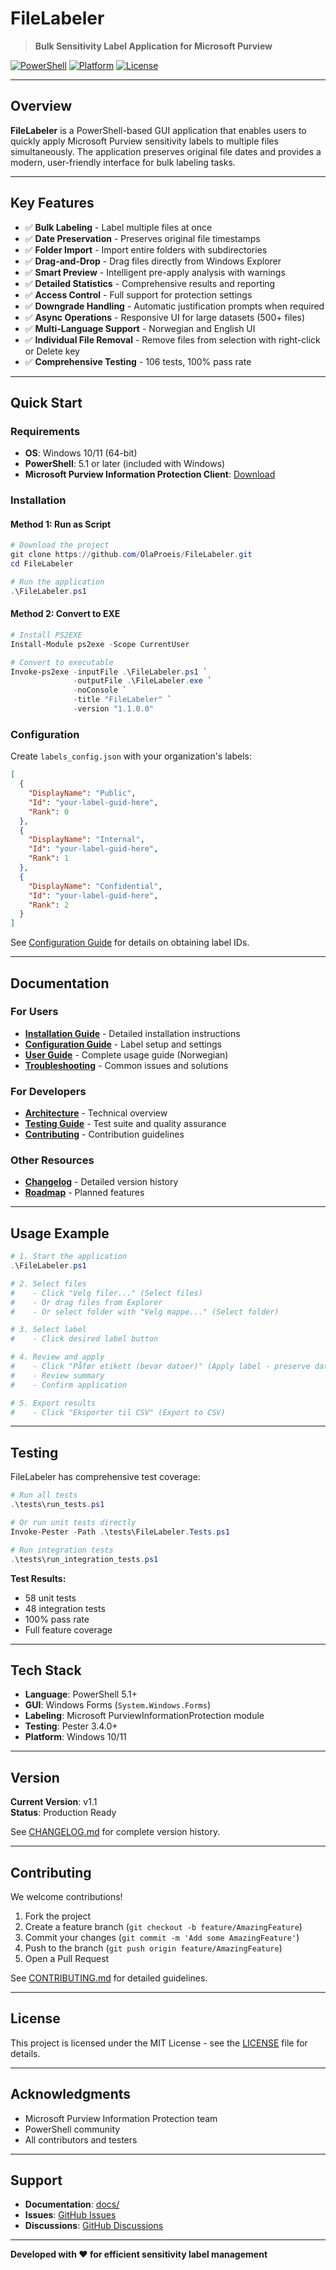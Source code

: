 # FileLabeler

> **Bulk Sensitivity Label Application for Microsoft Purview**

[![PowerShell](https://img.shields.io/badge/PowerShell-5.1+-blue.svg)](https://github.com/PowerShell/PowerShell)
[![Platform](https://img.shields.io/badge/Platform-Windows%2010%2F11-lightgrey.svg)](https://www.microsoft.com/windows)
[![License](https://img.shields.io/badge/License-MIT-green.svg)](LICENSE)

---

## Overview

**FileLabeler** is a PowerShell-based GUI application that enables users to quickly apply Microsoft Purview sensitivity labels to multiple files simultaneously. The application preserves original file dates and provides a modern, user-friendly interface for bulk labeling tasks.

---

## Key Features

- ✅ **Bulk Labeling** - Label multiple files at once
- ✅ **Date Preservation** - Preserves original file timestamps
- ✅ **Folder Import** - Import entire folders with subdirectories
- ✅ **Drag-and-Drop** - Drag files directly from Windows Explorer
- ✅ **Smart Preview** - Intelligent pre-apply analysis with warnings
- ✅ **Detailed Statistics** - Comprehensive results and reporting
- ✅ **Access Control** - Full support for protection settings
- ✅ **Downgrade Handling** - Automatic justification prompts when required
- ✅ **Async Operations** - Responsive UI for large datasets (500+ files)
- ✅ **Multi-Language Support** - Norwegian and English UI
- ✅ **Individual File Removal** - Remove files from selection with right-click or Delete key
- ✅ **Comprehensive Testing** - 106 tests, 100% pass rate

---

## Quick Start

### Requirements

- **OS**: Windows 10/11 (64-bit)
- **PowerShell**: 5.1 or later (included with Windows)
- **Microsoft Purview Information Protection Client**: [Download](https://www.microsoft.com/en-us/download/details.aspx?id=53018)

### Installation

#### Method 1: Run as Script
```powershell
# Download the project
git clone https://github.com/OlaProeis/FileLabeler.git
cd FileLabeler

# Run the application
.\FileLabeler.ps1
```

#### Method 2: Convert to EXE
```powershell
# Install PS2EXE
Install-Module ps2exe -Scope CurrentUser

# Convert to executable
Invoke-ps2exe -inputFile .\FileLabeler.ps1 `
              -outputFile .\FileLabeler.exe `
              -noConsole `
              -title "FileLabeler" `
              -version "1.1.0.0"
```

### Configuration

Create `labels_config.json` with your organization's labels:

```json
[
  {
    "DisplayName": "Public",
    "Id": "your-label-guid-here",
    "Rank": 0
  },
  {
    "DisplayName": "Internal",
    "Id": "your-label-guid-here",
    "Rank": 1
  },
  {
    "DisplayName": "Confidential",
    "Id": "your-label-guid-here",
    "Rank": 2
  }
]
```

See [Configuration Guide](docs/CONFIGURATION.md) for details on obtaining label IDs.

---

## Documentation

### For Users
- **[Installation Guide](docs/INSTALLATION.md)** - Detailed installation instructions
- **[Configuration Guide](docs/CONFIGURATION.md)** - Label setup and settings
- **[User Guide](docs/USER_GUIDE.md)** - Complete usage guide (Norwegian)
- **[Troubleshooting](docs/TROUBLESHOOTING.md)** - Common issues and solutions

### For Developers
- **[Architecture](docs/development/ARCHITECTURE.md)** - Technical overview
- **[Testing Guide](docs/development/TESTING.md)** - Test suite and quality assurance
- **[Contributing](docs/development/CONTRIBUTING.md)** - Contribution guidelines

### Other Resources
- **[Changelog](docs/CHANGELOG.md)** - Detailed version history
- **[Roadmap](docs/ROADMAP.md)** - Planned features

---

## Usage Example

```powershell
# 1. Start the application
.\FileLabeler.ps1

# 2. Select files
#    - Click "Velg filer..." (Select files)
#    - Or drag files from Explorer
#    - Or select folder with "Velg mappe..." (Select folder)

# 3. Select label
#    - Click desired label button

# 4. Review and apply
#    - Click "Påfør etikett (bevar datoer)" (Apply label - preserve dates)
#    - Review summary
#    - Confirm application

# 5. Export results
#    - Click "Eksporter til CSV" (Export to CSV)
```

---

## Testing

FileLabeler has comprehensive test coverage:

```powershell
# Run all tests
.\tests\run_tests.ps1

# Or run unit tests directly
Invoke-Pester -Path .\tests\FileLabeler.Tests.ps1

# Run integration tests
.\tests\run_integration_tests.ps1
```

**Test Results:**
- 58 unit tests
- 48 integration tests
- 100% pass rate
- Full feature coverage

---

## Tech Stack

- **Language**: PowerShell 5.1+
- **GUI**: Windows Forms (`System.Windows.Forms`)
- **Labeling**: Microsoft PurviewInformationProtection module
- **Testing**: Pester 3.4.0+
- **Platform**: Windows 10/11

---

## Version

**Current Version**: v1.1  
**Status**: Production Ready

See [CHANGELOG.md](docs/CHANGELOG.md) for complete version history.

---

## Contributing

We welcome contributions!

1. Fork the project
2. Create a feature branch (`git checkout -b feature/AmazingFeature`)
3. Commit your changes (`git commit -m 'Add some AmazingFeature'`)
4. Push to the branch (`git push origin feature/AmazingFeature`)
5. Open a Pull Request

See [CONTRIBUTING.md](docs/development/CONTRIBUTING.md) for detailed guidelines.

---

## License

This project is licensed under the MIT License - see the [LICENSE](LICENSE) file for details.

---

## Acknowledgments

- Microsoft Purview Information Protection team
- PowerShell community
- All contributors and testers

---

## Support

- **Documentation**: [docs/](docs/)
- **Issues**: [GitHub Issues](https://github.com/OlaProeis/FileLabeler/issues)
- **Discussions**: [GitHub Discussions](https://github.com/OlaProeis/FileLabeler/discussions)

---

**Developed with ❤️ for efficient sensitivity label management**
